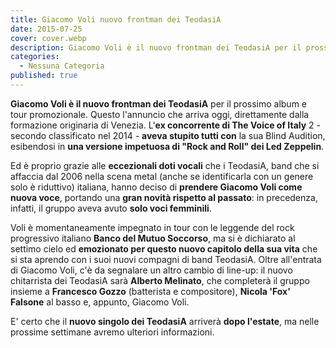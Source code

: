 ```yaml
---
title: Giacomo Voli nuovo frontman dei TeodasiA
date: 2015-07-25
cover: cover.webp
description: Giacomo Voli è il nuovo frontman dei TeodasiA per il prossimo album e tour promozionale. Questo l'annuncio che arriva oggi, direttamente dalla formazione originaria di Venezia.
categories:
  - Nessuna Categoria
published: true
---
```

**Giacomo Voli è il nuovo frontman dei TeodasiA** per il prossimo album e tour promozionale. Questo l'annuncio che arriva oggi, direttamente dalla formazione originaria di Venezia. L'**ex concorrente di The Voice of Italy** 2 - secondo classificato nel 2014 - **aveva stupito tutti con** la sua Blind Audition, esibendosi in **una versione impetuosa di "Rock and Roll" dei Led Zeppelin**.

Ed è proprio grazie alle **eccezionali doti vocali** che i TeodasiA, band che si affaccia dal 2006 nella scena metal (anche se identificarla con un genere solo è riduttivo) italiana, hanno deciso di **prendere Giacomo Voli come nuova voce**, portando una **gran novità rispetto al passato**: in precedenza, infatti, il gruppo aveva avuto **solo voci femminili**.

Voli è momentaneamente impegnato in tour con le leggende del rock progressivo italiano **Banco del Mutuo Soccorso**, ma si è dichiarato al settimo cielo ed **emozionato per questo nuovo capitolo della sua vita** che si sta aprendo con i suoi nuovi compagni di band TeodasiA. Oltre all'entrata di Giacomo Voli, c'è da segnalare un altro cambio di line-up: il nuovo chitarrista dei TeodasiA sarà **Alberto Melinato**, che completerà il gruppo insieme a **Francesco Gozzo** (batterista e compositore), **Nicola 'Fox' Falsone** al basso e, appunto, Giacomo Voli.

E' certo che il **nuovo singolo dei TeodasiA** arriverà **dopo l'estate**, ma nelle prossime settimane avremo ulteriori informazioni.
